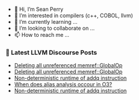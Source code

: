 - 👋 Hi, I’m Sean Perry
- 👀 I’m interested in compilers (c++, COBOL, llvm)
- 🌱 I’m currently learning ...
- 💞️ I’m looking to collaborate on ...
- 📫 How to reach me ...

<!---
s66perry/s66perry is a ✨ special ✨ repository because its `README.md` (this file) appears on your GitHub profile.
You can click the Preview link to take a look at your changes.
--->
### 📕 Latest LLVM Discourse Posts

<!-- DISCOURSE-LLVM:START -->
- [Deleting all unreferenced memref::GlobalOp](https://discourse.llvm.org/t/deleting-all-unreferenced-memref-globalop/63703#post_3)
- [Deleting all unreferenced memref::GlobalOp](https://discourse.llvm.org/t/deleting-all-unreferenced-memref-globalop/63703#post_2)
- [Non-deterministic runtime of addq instruction](https://discourse.llvm.org/t/non-deterministic-runtime-of-addq-instruction/63704#post_2)
- [When does alias analysis occour in O3?](https://discourse.llvm.org/t/when-does-alias-analysis-occour-in-o3/63696#post_2)
- [Non-deterministic runtime of addq instruction](https://discourse.llvm.org/t/non-deterministic-runtime-of-addq-instruction/63704#post_1)
<!-- DISCOURSE-LLVM:END -->
